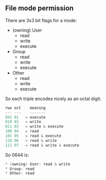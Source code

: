 ## File mode permission

There are 3x3 bit flags for a mode:

- (owning) User
  - read
  - write
  - execute
- Group
  - read
  - write
  - execute
- Other
  - read
  - write
  - execute

So each triple encodes nicely as an octal digit.

```c
rwx oct    meaning
--- ---    -------
001 01   = execute
010 02   = write
011 03   = write & execute
100 04   = read
101 05   = read & execute
110 06   = read & write
111 07   = read & write & execute
```

So 0644 is:

```c
* (owning) User: read & write
* Group: read
* Other: read
```

[Reference]: https://stackoverflow.com/questions/18415904/what-does-mode-t-0644-mean/18415935	"What does mode_t 0644 mean?"

